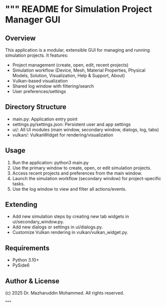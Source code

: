 """
README for Simulation Project Manager GUI
========================================

Overview
--------
This application is a modular, extensible GUI for managing and running simulation projects. It features:
- Project management (create, open, edit, recent projects)
- Simulation workflow (Device, Mesh, Material Properties, Physical Models, Solution, Visualization, Help & Support, About)
- Vulkan-based visualization
- Shared log window with filtering/search
- User preferences/settings

Directory Structure
-------------------
- main.py: Application entry point
- settings.py/settings.json: Persistent user and app settings
- ui/: All UI modules (main window, secondary window, dialogs, log, tabs)
- vulkan/: VulkanWidget for rendering/visualization

Usage
-----
1. Run the application:
   python3 main.py
2. Use the primary window to create, open, or edit simulation projects.
3. Access recent projects and preferences from the main window.
4. Launch the simulation workflow (secondary window) for project-specific tasks.
5. Use the log window to view and filter all actions/events.

Extending
---------
- Add new simulation steps by creating new tab widgets in ui/secondary_window.py.
- Add new dialogs or settings in ui/dialogs.py.
- Customize Vulkan rendering in vulkan/vulkan_widget.py.

Requirements
------------
- Python 3.10+
- PySide6

Author & License
----------------
(c) 2025 Dr. Mazharuddin Mohammed. All rights reserved.

"""